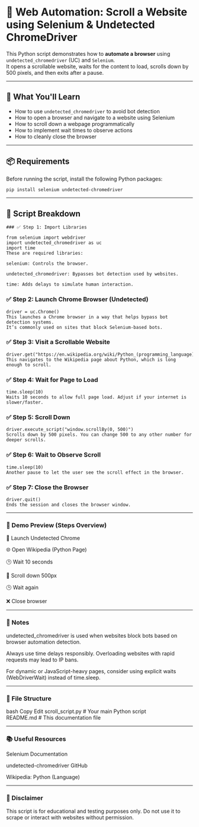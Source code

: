 # 🚀 Web Automation: Scroll a Website using Selenium & Undetected ChromeDriver

This Python script demonstrates how to **automate a browser** using `undetected_chromedriver` (UC) and `Selenium`.  
It opens a scrollable website, waits for the content to load, scrolls down by 500 pixels, and then exits after a pause.

---

## 🧠 What You'll Learn

- How to use `undetected_chromedriver` to avoid bot detection  
- How to open a browser and navigate to a website using Selenium  
- How to scroll down a webpage programmatically  
- How to implement wait times to observe actions  
- How to cleanly close the browser  

---

## 📦 Requirements

Before running the script, install the following Python packages:

```bash
pip install selenium undetected-chromedriver

```
---

## 🧾 Script Breakdown
```
### ✅ Step 1: Import Libraries

from selenium import webdriver
import undetected_chromedriver as uc
import time
These are required libraries:

selenium: Controls the browser.

undetected_chromedriver: Bypasses bot detection used by websites.

time: Adds delays to simulate human interaction.
```

### ✅ Step 2: Launch Chrome Browser (Undetected)
```
driver = uc.Chrome()
This launches a Chrome browser in a way that helps bypass bot detection systems.
It’s commonly used on sites that block Selenium-based bots.
```
### ✅ Step 3: Visit a Scrollable Website
```
driver.get("https://en.wikipedia.org/wiki/Python_(programming_language)")
This navigates to the Wikipedia page about Python, which is long enough to scroll.
```
### ✅ Step 4: Wait for Page to Load
```
time.sleep(10)
Waits 10 seconds to allow full page load. Adjust if your internet is slower/faster.
```
### ✅ Step 5: Scroll Down
```
driver.execute_script("window.scrollBy(0, 500)")
Scrolls down by 500 pixels. You can change 500 to any other number for deeper scrolls.
```
### ✅ Step 6: Wait to Observe Scroll
```
time.sleep(10)
Another pause to let the user see the scroll effect in the browser.
```
### ✅ Step 7: Close the Browser
```
driver.quit()
Ends the session and closes the browser window.
```
---


### 📸 Demo Preview (Steps Overview)


🚀 Launch Undetected Chrome

🌐 Open Wikipedia (Python Page)

🕒 Wait 10 seconds

🔽 Scroll down 500px

🕒 Wait again

❌ Close browser

---

### 📌 Notes

undetected_chromedriver is used when websites block bots based on browser automation detection.

Always use time delays responsibly. Overloading websites with rapid requests may lead to IP bans.

For dynamic or JavaScript-heavy pages, consider using explicit waits (WebDriverWait) instead of time.sleep.


---
### 📁 File Structure
bash
Copy
Edit
scroll_script.py       # Your main Python script  
README.md              # This documentation file  


---
### 📚 Useful Resources
Selenium Documentation

undetected-chromedriver GitHub

Wikipedia: Python (Language)


----
### 🔐 Disclaimer
This script is for educational and testing purposes only.
Do not use it to scrape or interact with websites without permission.

